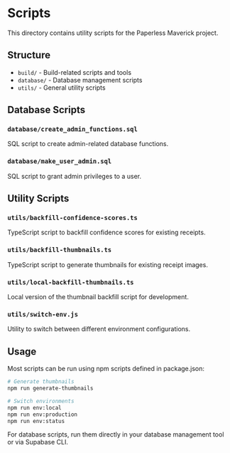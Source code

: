 # Scripts

This directory contains utility scripts for the Paperless Maverick project.

## Structure

- `build/` - Build-related scripts and tools
- `database/` - Database management scripts
- `utils/` - General utility scripts

## Database Scripts

### `database/create_admin_functions.sql`
SQL script to create admin-related database functions.

### `database/make_user_admin.sql`
SQL script to grant admin privileges to a user.

## Utility Scripts

### `utils/backfill-confidence-scores.ts`
TypeScript script to backfill confidence scores for existing receipts.

### `utils/backfill-thumbnails.ts`
TypeScript script to generate thumbnails for existing receipt images.

### `utils/local-backfill-thumbnails.ts`
Local version of the thumbnail backfill script for development.

### `utils/switch-env.js`
Utility to switch between different environment configurations.

## Usage

Most scripts can be run using npm scripts defined in package.json:

```bash
# Generate thumbnails
npm run generate-thumbnails

# Switch environments
npm run env:local
npm run env:production
npm run env:status
```

For database scripts, run them directly in your database management tool or via Supabase CLI.

